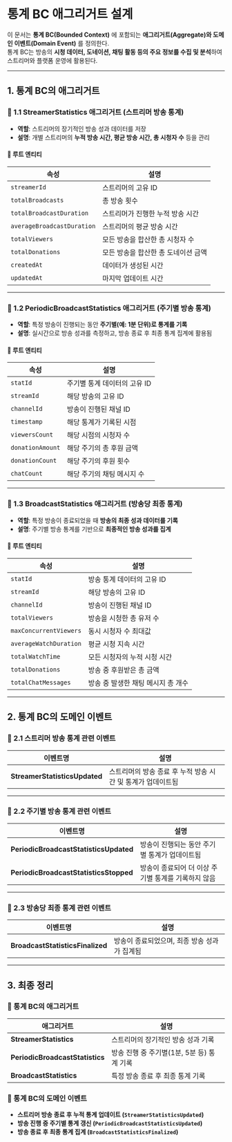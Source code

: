 # 통계 BC 애그리거트 설계

이 문서는 **통계 BC(Bounded Context)** 에 포함되는 **애그리거트(Aggregate)와 도메인 이벤트(Domain Event)** 를 정의한다.  
통계 BC는 방송의 **시청 데이터, 도네이션, 채팅 활동 등의 주요 정보를 수집 및 분석**하여 스트리머와 플랫폼 운영에 활용된다.  

---

## 1. 통계 BC의 애그리거트

### **📌 1.1 StreamerStatistics 애그리거트 (스트리머 방송 통계)**
- **역할**: 스트리머의 장기적인 방송 성과 데이터를 저장  
- **설명**: 개별 스트리머의 **누적 방송 시간, 평균 방송 시간, 총 시청자 수** 등을 관리  

#### 📌 **루트 엔티티**
| 속성 | 설명 |
|------|------|
| `streamerId` | 스트리머의 고유 ID |
| `totalBroadcasts` | 총 방송 횟수 |
| `totalBroadcastDuration` | 스트리머가 진행한 누적 방송 시간 |
| `averageBroadcastDuration` | 스트리머의 평균 방송 시간 |
| `totalViewers` | 모든 방송을 합산한 총 시청자 수 |
| `totalDonations` | 모든 방송을 합산한 총 도네이션 금액 |
| `createdAt` | 데이터가 생성된 시간 |
| `updatedAt` | 마지막 업데이트 시간 |

---

### **📌 1.2 PeriodicBroadcastStatistics 애그리거트 (주기별 방송 통계)**
- **역할**: 특정 방송이 진행되는 동안 **주기별(예: 1분 단위)로 통계를 기록**  
- **설명**: 실시간으로 방송 성과를 측정하고, 방송 종료 후 최종 통계 집계에 활용됨  

#### 📌 **루트 엔티티**
| 속성 | 설명 |
|------|------|
| `statId` | 주기별 통계 데이터의 고유 ID |
| `streamId` | 해당 방송의 고유 ID |
| `channelId` | 방송이 진행된 채널 ID |
| `timestamp` | 해당 통계가 기록된 시점 |
| `viewersCount` | 해당 시점의 시청자 수 |
| `donationAmount` | 해당 주기의 총 후원 금액 |
| `donationCount` | 해당 주기의 후원 횟수 |
| `chatCount` | 해당 주기의 채팅 메시지 수 |

---

### **📌 1.3 BroadcastStatistics 애그리거트 (방송당 최종 통계)**
- **역할**: 특정 방송이 종료되었을 때 **방송의 최종 성과 데이터를 기록**  
- **설명**: 주기별 방송 통계를 기반으로 **최종적인 방송 성과를 집계**  

#### 📌 **루트 엔티티**
| 속성 | 설명 |
|------|------|
| `statId` | 방송 통계 데이터의 고유 ID |
| `streamId` | 해당 방송의 고유 ID |
| `channelId` | 방송이 진행된 채널 ID |
| `totalViewers` | 방송을 시청한 총 유저 수 |
| `maxConcurrentViewers` | 동시 시청자 수 최대값 |
| `averageWatchDuration` | 평균 시청 지속 시간 |
| `totalWatchTime` | 모든 시청자의 누적 시청 시간 |
| `totalDonations` | 방송 중 후원받은 총 금액 |
| `totalChatMessages` | 방송 중 발생한 채팅 메시지 총 개수 |

---

## 2. 통계 BC의 도메인 이벤트

### **📌 2.1 스트리머 방송 통계 관련 이벤트**
| 이벤트명 | 설명 |
|----------|------|
| **StreamerStatisticsUpdated** | 스트리머의 방송 종료 후 누적 방송 시간 및 통계가 업데이트됨 |

---

### **📌 2.2 주기별 방송 통계 관련 이벤트**
| 이벤트명 | 설명 |
|----------|------|
| **PeriodicBroadcastStatisticsUpdated** | 방송이 진행되는 동안 주기별 통계가 업데이트됨 |
| **PeriodicBroadcastStatisticsStopped** | 방송이 종료되어 더 이상 주기별 통계를 기록하지 않음 |

---

### **📌 2.3 방송당 최종 통계 관련 이벤트**
| 이벤트명 | 설명 |
|----------|------|
| **BroadcastStatisticsFinalized** | 방송이 종료되었으며, 최종 방송 성과가 집계됨 |

---

## 3. 최종 정리

### **📌 통계 BC의 애그리거트**
| 애그리거트 | 설명 |
|------------|------|
| **StreamerStatistics** | 스트리머의 장기적인 방송 성과 기록 |
| **PeriodicBroadcastStatistics** | 방송 진행 중 주기별(1분, 5분 등) 통계 기록 |
| **BroadcastStatistics** | 특정 방송 종료 후 최종 통계 기록 |

### **📌 통계 BC의 도메인 이벤트**
- **스트리머 방송 종료 후 누적 통계 업데이트 (`StreamerStatisticsUpdated`)**  
- **방송 진행 중 주기별 통계 갱신 (`PeriodicBroadcastStatisticsUpdated`)**  
- **방송 종료 후 최종 통계 집계 (`BroadcastStatisticsFinalized`)**  
